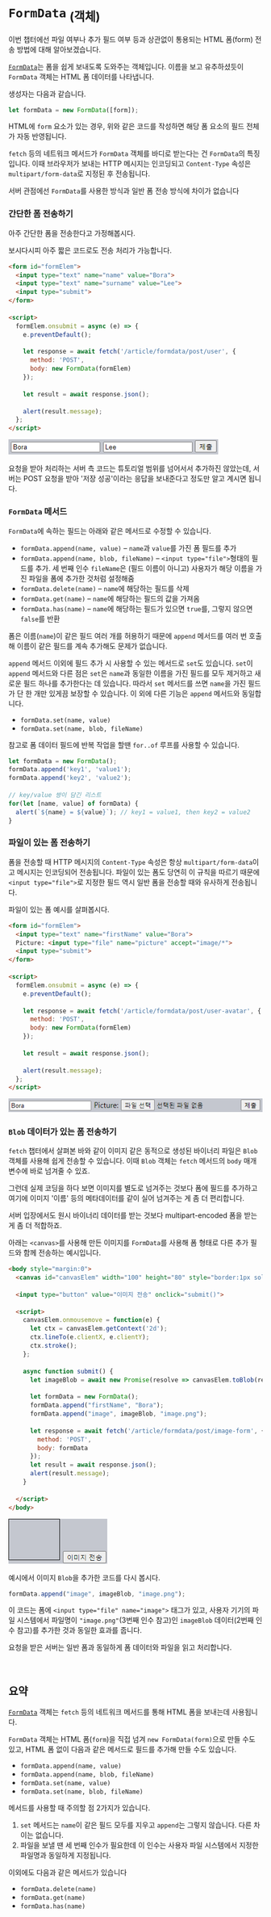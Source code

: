 `FormData` <sub>(객체)</sub>
============================

이번 챕터에선 파일 여부나 추가 필드 여부 등과 상관없이 통용되는 HTML 폼(form) 전송 방법에 대해 알아보겠습니다.

[`FormData`](https://xhr.spec.whatwg.org/#interface-formdata)는 폼을 쉽게 보내도록 도와주는 객체입니다. 이름을 보고 유추하셨듯이 `FormData` 객체는 HTML 폼 데이터를 나타냅니다.

생성자는 다음과 같습니다.
```javascript
let formData = new FormData([form]);
```

HTML에 `form` 요소가 있는 경우, 위와 같은 코드를 작성하면 해당 폼 요소의 필드 전체가 자동 반영됩니다.

`fetch` 등의 네트워크 메서드가 `FormData` 객체를 바디로 받는다는 건 `FormData`의 특징입니다. 이때 브라우저가 보내는 HTTP 메시지는 인코딩되고 `Content-Type` 속성은 `multipart/form-data`로 지정된 후 전송됩니다.

서버 관점에선 `FormData`를 사용한 방식과 일반 폼 전송 방식에 차이가 없습니다

### 간단한 폼 전송하기
아주 간단한 폼을 전송한다고 가정해봅시다.

보시다시피 아주 짧은 코드로도 전송 처리가 가능합니다.
```html
<form id="formElem">
  <input type="text" name="name" value="Bora">
  <input type="text" name="surname" value="Lee">
  <input type="submit">
</form>

<script>
  formElem.onsubmit = async (e) => {
    e.preventDefault();

    let response = await fetch('/article/formdata/post/user', {
      method: 'POST',
      body: new FormData(formElem)
    });

    let result = await response.json();

    alert(result.message);
  };
</script>
```

![sending-simple-form](../../images/03/03/02/sending-simple-form.png)

요청을 받아 처리하는 서버 측 코드는 튜토리얼 범위를 넘어서서 추가하진 않았는데, 서버는 POST 요청을 받아 '저장 성공'이라는 응답을 보내준다고 정도만 알고 계시면 됩니다.

### `FormData` 메서드
`FormData`에 속하는 필드는 아래와 같은 메서드로 수정할 수 있습니다.
- `formData.append(name, value)` – `name`과 `value`를 가진 폼 필드를 추가
- `formData.append(name, blob, fileName)` – `<input type="file">`형태의 필드를 추가. 세 번째 인수 `fileName`은 (필드 이름이 아니고) 사용자가 해당 이름을 가진 파일을 폼에 추가한 것처럼 설정해줌
- `formData.delete(name)` – `name`에 해당하는 필드를 삭제
- `formData.get(name)` – `name`에 해당하는 필드의 값을 가져옴
- `formData.has(name)` – `name`에 해당하는 필드가 있으면 `true`를, 그렇지 않으면 `false`를 반환

폼은 이름(`name`)이 같은 필드 여러 개를 허용하기 때문에 `append` 메서드를 여러 번 호출해 이름이 같은 필드를 계속 추가해도 문제가 없습니다.

`append` 메서드 이외에 필드 추가 시 사용할 수 있는 메서드로 `set`도 있습니다. `set`이 `append` 메서드와 다른 점은 `set`은 `name`과 동일한 이름을 가진 필드를 모두 제거하고 새로운 필드 하나를 추가한다는 데 있습니다. 따라서 `set` 메서드를 쓰면 `name`을 가진 필드가 단 한 개만 있게끔 보장할 수 있습니다. 이 외에 다른 기능은 `append` 메서드와 동일합니다.
- `formData.set(name, value)`
- `formData.set(name, blob, fileName)`

참고로 폼 데이터 필드에 반복 작업을 할땐 `for..of` 루프를 사용할 수 있습니다.
```javascript
let formData = new FormData();
formData.append('key1', 'value1');
formData.append('key2', 'value2');

// key/value 쌍이 담긴 리스트
for(let [name, value] of formData) {
  alert(`${name} = ${value}`); // key1 = value1, then key2 = value2
}
```

### 파일이 있는 폼 전송하기
폼을 전송할 때 HTTP 메시지의 `Content-Type` 속성은 항상 `multipart/form-data`이고 메시지는 인코딩되어 전송됩니다. 파일이 있는 폼도 당연히 이 규칙을 따르기 때문에 `<input type="file">`로 지정한 필드 역시 일반 폼을 전송할 때와 유사하게 전송됩니다.

파일이 있는 폼 예시를 살펴봅시다.
```html
<form id="formElem">
  <input type="text" name="firstName" value="Bora">
  Picture: <input type="file" name="picture" accept="image/*">
  <input type="submit">
</form>

<script>
  formElem.onsubmit = async (e) => {
    e.preventDefault();

    let response = await fetch('/article/formdata/post/user-avatar', {
      method: 'POST',
      body: new FormData(formElem)
    });

    let result = await response.json();

    alert(result.message);
  };
</script>
```

![sending-file-form](../../images/03/03/02/sending-file-form.png)

### `Blob` 데이터가 있는 폼 전송하기
`fetch` 챕터에서 살펴본 바와 같이 이미지 같은 동적으로 생성된 바이너리 파일은 `Blob` 객체를 사용해 쉽게 전송할 수 있습니다. 이때 `Blob` 객체는 `fetch` 메서드의 `body` 매개변수에 바로 넘겨줄 수 있죠.

그런데 실제 코딩을 하다 보면 이미지를 별도로 넘겨주는 것보다 폼에 필드를 추가하고 여기에 이미지 '이름' 등의 메타데이터를 같이 실어 넘겨주는 게 좀 더 편리합니다.

서버 입장에서도 원시 바이너리 데이터를 받는 것보다 multipart-encoded 폼을 받는 게 좀 더 적합하죠.

아래는 `<canvas>`를 사용해 만든 이미지를 `FormData`를 사용해 폼 형태로 다른 추가 필드와 함께 전송하는 예시입니다.
```html
<body style="margin:0">
  <canvas id="canvasElem" width="100" height="80" style="border:1px solid"></canvas>

  <input type="button" value="이미지 전송" onclick="submit()">

  <script>
    canvasElem.onmousemove = function(e) {
      let ctx = canvasElem.getContext('2d');
      ctx.lineTo(e.clientX, e.clientY);
      ctx.stroke();
    };

    async function submit() {
      let imageBlob = await new Promise(resolve => canvasElem.toBlob(resolve, 'image/png'));

      let formData = new FormData();
      formData.append("firstName", "Bora");
      formData.append("image", imageBlob, "image.png");

      let response = await fetch('/article/formdata/post/image-form', {
        method: 'POST',
        body: formData
      });
      let result = await response.json();
      alert(result.message);
    }

  </script>
</body>
```

![sending-blob-data-form](../../images/03/03/02/sending-blob-data-form.png)

예시에서 이미지 `Blob`을 추가한 코드를 다시 봅시다.
```javascript
formData.append("image", imageBlob, "image.png");
```

이 코드는 폼에 `<input type="file" name="image">` 태그가 있고, 사용자 기기의 파일 시스템에서 파일명이 `"image.png"`(3번째 인수 참고)인 `imageBlob` 데이터(2번째 인수 참고)를 추가한 것과 동일한 효과를 줍니다.

요청을 받은 서버는 일반 폼과 동일하게 폼 데이터와 파일을 읽고 처리합니다.

<br />

## 요약
[`FormData`](https://xhr.spec.whatwg.org/#interface-formdata) 객체는 `fetch` 등의 네트워크 메서드를 통해 HTML 폼을 보내는데 사용됩니다.

`FormData` 객체는 HTML 폼(`form`)을 직접 넘겨 `new FormData(form)`으로 만들 수도 있고, HTML 폼 없이 다음과 같은 메서드로 필드를 추가해 만들 수도 있습니다.
- `formData.append(name, value)`
- `formData.append(name, blob, fileName)`
- `formData.set(name, value)`
- `formData.set(name, blob, fileName)`

메서드를 사용할 때 주의할 점 2가지가 있습니다.
1. `set` 메서드는 `name`이 같은 필드 모두를 지우고 `append`는 그렇지 않습니다. 다른 차이는 없습니다.
2. 파일을 보낼 땐 세 번째 인수가 필요한데 이 인수는 사용자 파일 시스템에서 지정한 파일명과 동일하게 지정됩니다.

이외에도 다음과 같은 메서드가 있습니다
- `formData.delete(name)`
- `formData.get(name)`
- `formData.has(name)`
